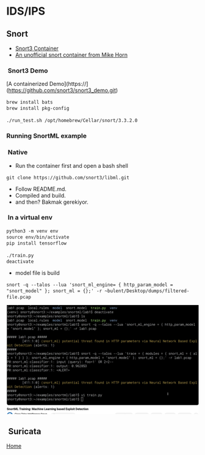 # IDS/IPS

## Snort

- [Snort3 Container](https://hub.docker.com/r/ciscotalos/snort3)
- [An unofficial snort container from Mike Horn](https://github.com/MikeHorn-git/docker-snort3)

###  Snort3 Demo

[A containerized Demo](https://](<https://github.com/snort3/snort3_demo.git>)

```shell title='Demo Run Commands'
brew install bats
brew install pkg-config

./run_test.sh /opt/homebrew/Cellar/snort/3.3.2.0
```

### Running SnortML example

###  Native

- Run the container first and open a bash shell

```shell
git clone https://github.com/snort3/libml.git

```

- Follow README.md.
- Compiled and build.
- and then? Bakmak gerekiyor.

###  In a virtual env

```shell
python3 -m venv env
source env/bin/activate
pip install tensorflow

./train.py
deactivate
```

- model file is build

```shell
snort -q --talos --lua 'snort_ml_engine= { http_param_model = "snort_model" }; snort_ml = {};' -r ~bulent/Desktop/dumps/filtered-file.pcap

```

![trace option](image.png)

##  Suricata

[Home](https://suricata.io/)
